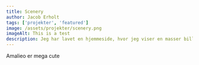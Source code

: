 ```yaml
---
title: Scenery
author: Jacob Erholt
tags: ['projekter', 'featured']
image: /assets/projekter/scenery.png
imageAlt: This is a test
description: Jeg har lavet en hjemmeside, hvor jeg viser en masser billeder jeg har taget på gåture, der er brugt HTML, CSS og JS.
---
```


Amalieo er mega cute